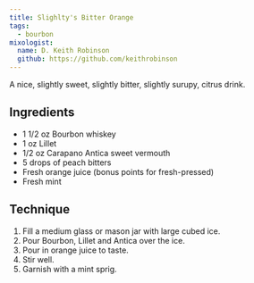 ```yaml
---
title: Slighlty's Bitter Orange
tags:
  - bourbon
mixologist:
  name: D. Keith Robinson
  github: https://github.com/keithrobinson
---
```


A nice, slightly sweet, slightly bitter, slightly surupy, citrus drink.

Ingredients
-----------

* 1 1/2 oz Bourbon whiskey
* 1 oz Lillet
* 1/2 oz Carapano Antica sweet vermouth
* 5 drops of peach bitters
* Fresh orange juice (bonus points for fresh-pressed)
* Fresh mint


Technique
-----------

1. Fill a medium glass or mason jar with large cubed ice.
2. Pour Bourbon, Lillet and Antica over the ice.
3. Pour in orange juice to taste.
4. Stir well.
5. Garnish with a mint sprig.